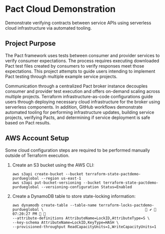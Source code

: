 # Pact Cloud Demonstration
Demonstrate verifying contracts between service APIs using serverless cloud infrastructure via automated tooling.

## Project Purpose
The Pact framework uses tests between consumer and provider services to verify consumer expectations. The process requires executing downloaded Pact test files created by consumers to verify responses meet those expectations. This project attempts to guide users intending to implement Pact testing through multiple example service projects.

Communication through a centralized Pact broker instance decouples consumer and provider test execution and offers on-demand scaling across multiple projects. Terraform infrastructure-as-code configurations guide users through deploying necessary cloud infrastructure for the broker using serverless components. In addition, GitHub workflows demonstrate automated tooling for performing infrastructure updates, building service projects, verifying Pacts, and determining if service deployment is safe based on Pact results.

## AWS Account Setup
Some cloud configuration steps are required to be performed manually outside of Terraform execution.

1. Create an S3 bucket using the AWS CLI:
   ```
   aws s3api create-bucket --bucket terraform-state-pactdemo-purdueglobal --region us-east-1
   aws s3api put-bucket-versioning --bucket terraform-state-pactdemo-purdueglobal --versioning-configuration Status=Enabled
   ```
3. Create a DynamoDB table to store state-locking information:
   ```
   aws dynamodb create-table --table-name terraform-locks-pactdemo-purdueglobal \                                               ✔  07:20:27 PM  
   --attribute-definitions AttributeName=LockID,AttributeType=S \
   --key-schema AttributeName=LockID,KeyType=HASH \
   --provisioned-throughput ReadCapacityUnits=1,WriteCapacityUnits=1
   ```
